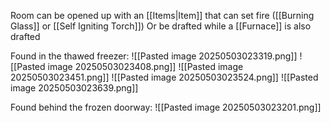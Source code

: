 Room can be opened up with an [[Items|Item]] that can set fire ([[Burning Glass]] or [[Self Igniting Torch]])
Or be drafted while a [[Furnace]] is also drafted

Found in the thawed freezer:
![[Pasted image 20250503023319.png]]
![[Pasted image 20250503023408.png]]
![[Pasted image 20250503023451.png]]
![[Pasted image 20250503023524.png]]
![[Pasted image 20250503023639.png]]


Found behind the frozen doorway:
![[Pasted image 20250503023201.png]]